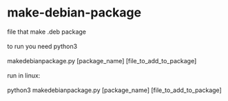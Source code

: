 # make-debian-package
file that make .deb package <br />
<br />
to run you need python3 <br />
<br />
makedebianpackage.py [package_name] [file_to_add_to_package] <br />
<br />
run in linux:<br />    
     python3 makedebianpackage.py [package_name] [file_to_add_to_package] <br />
